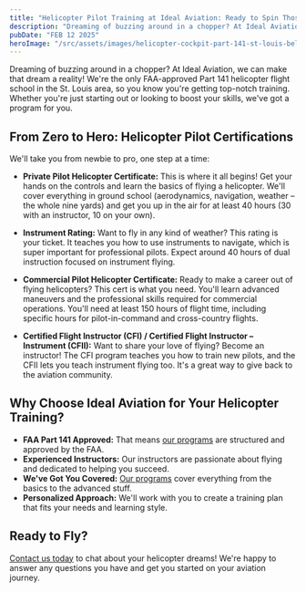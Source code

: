 ```yaml
---
title: "Helicopter Pilot Training at Ideal Aviation: Ready to Spin Those Rotors"
description: "Dreaming of buzzing around in a chopper? At Ideal Aviation, we can make that dream a reality! We're the only FAA-approved Part 141 helicopter flight school in the St. Louis area, so you know you're getting top-notch training. Whether you're just starting out or looking to boost your skills, we've got a program for you."
pubDate: "FEB 12 2025"
heroImage: "/src/assets/images/helicopter-cockpit-part-141-st-louis-belleville-downtown-airport.jpg"
---
```


Dreaming of buzzing around in a chopper? At Ideal Aviation, we can make that dream a reality! We're the only FAA-approved Part 141 helicopter flight school in the St. Louis area, so you know you're getting top-notch training. Whether you're just starting out or looking to boost your skills, we've got a program for you.

## From Zero to Hero: Helicopter Pilot Certifications

We'll take you from newbie to pro, one step at a time:

- **Private Pilot Helicopter Certificate:** This is where it all begins! Get your hands on the controls and learn the basics of flying a helicopter. We'll cover everything in ground school (aerodynamics, navigation, weather – the whole nine yards) and get you up in the air for at least 40 hours (30 with an instructor, 10 on your own).

- **Instrument Rating:** Want to fly in any kind of weather? This rating is your ticket. It teaches you how to use instruments to navigate, which is super important for professional pilots. Expect around 40 hours of dual instruction focused on instrument flying.

- **Commercial Pilot Helicopter Certificate:** Ready to make a career out of flying helicopters? This cert is what you need. You'll learn advanced maneuvers and the professional skills required for commercial operations. You'll need at least 150 hours of flight time, including specific hours for pilot-in-command and cross-country flights.

- **Certified Flight Instructor (CFI) / Certified Flight Instructor – Instrument (CFII):** Want to share your love of flying? Become an instructor! The CFI program teaches you how to train new pilots, and the CFII lets you teach instrument flying too. It's a great way to give back to the aviation community.

## Why Choose Ideal Aviation for Your Helicopter Training?

- **FAA Part 141 Approved:** That means [our programs](/programs/helicopter-pilot-training) are structured and approved by the FAA.
- **Experienced Instructors:** Our instructors are passionate about flying and dedicated to helping you succeed.
- **We've Got You Covered:** [Our programs](/programs/helicopter-pilot-training) cover everything from the basics to the advanced stuff.
- **Personalized Approach:** We'll work with you to create a training plan that fits your needs and learning style.

## Ready to Fly?

[Contact us today](/contact) to chat about your helicopter dreams! We're happy to answer any questions you have and get you started on your aviation journey.
